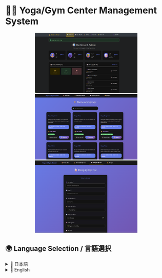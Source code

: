 
# 🧘‍♀️ Yoga/Gym Center Management System

<p align="center">
	<img src=".github/img/admin.png" alt="Admin UI" width="320"/>
	<img src=".github/img/customer.png" alt="Customer UI" width="320"/>
	<img src=".github/img/register-customer.png" alt="Register UI" width="320"/>
</p>

## 🌍 Language Selection / 言語選択


<details>
<summary>📖 日本語</summary>

**ヨガ・ジム管理システム（シンプル＆直感的）**

### 🚩 主な機能
- 生徒登録・承認フロー
- クラス・講師・会員管理
- 管理者ダッシュボード・統計
- レスポンシブUI（Bootstrap, Tailwind）
- RESTful API連携

### 🛠️ 技術スタック
- Laravel 12 (PHP 8.2+)
- MySQL 8+
- Blade, Bootstrap 5, Tailwind CSS
- Vite, バニラJS
- Composer, NPM

### 📁 プロジェクト構成（主なフォルダ）
- `app/` — コアロジック（コントローラ・モデル等）
- `resources/views/` — Bladeテンプレート（UI）
- `routes/` — ルート定義
- `public/` — エントリーポイント・アセット
- `database/` — マイグレーション・シーダー・ファクトリ
- `config/` — 設定ファイル

### 🚀 クイックスタート
1. `git clone ... && cd Yoga-Website-PHP`
2. `composer install && npm install && npm run build`
3. `.env`とDBを設定
4. `php artisan migrate --seed && php artisan serve`

[http://localhost:8000](http://localhost:8000) にアクセス

### 🔑 管理者アカウント
```
ユーザー名: admin
パスワード: 123456
```

### 📚 API例
- `GET /api/public/classes` — クラス一覧取得
- `POST /api/registrations` — クラス登録

### 👤 作者
Nguyễn Trung Nghĩa  
[GitHub](https://github.com/nguyentrungnghia1802) | [個人ページ](https://nguyentrungnghia1802.github.io/Profile/)

</details>


<details>
<summary>📖 English</summary>

**A modern, easy-to-use management system for yoga/gym centers.**

### 🚩 Key Features
- Student registration & approval workflow
- Class, teacher, and member management
- Admin dashboard & statistics
- Responsive UI (Bootstrap, Tailwind)
- RESTful API for integration

### 🛠️ Technology Stack
- Laravel 12 (PHP 8.2+)
- MySQL 8+
- Blade, Bootstrap 5, Tailwind CSS
- Vite, Vanilla JS
- Composer, NPM

### 📁 Project Structure (Main Folders)
- `app/` — Core logic (Controllers, Models, ...)
- `resources/views/` — Blade templates (UI)
- `routes/` — Route definitions
- `public/` — Entry point, assets
- `database/` — Migrations, seeders, factories
- `config/` — Configuration files

### 🚀 Quick Start
1. `git clone ... && cd Yoga-Website-PHP`
2. `composer install && npm install && npm run build`
3. Setup `.env` and database
4. `php artisan migrate --seed && php artisan serve`

Visit: [http://localhost:8000](http://localhost:8000)

### 🔑 Default Admin
```
Username: admin
Password: 123456
```

### 📚 API Example
- `GET /api/public/classes` — List classes
- `POST /api/registrations` — Register for class

### 👤 Author
Nguyễn Trung Nghĩa  
[GitHub](https://github.com/nguyentrungnghia1802) | [Profile](https://nguyentrungnghia1802.github.io/Profile/)

</details>

